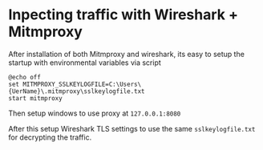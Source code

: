 # Inpecting traffic with Wireshark + Mitmproxy

After installation of both Mitmproxy and wireshark, its easy to setup the startup with environmental variables via script
```shell
@echo off
set MITMPROXY_SSLKEYLOGFILE=C:\Users\{UerName}\.mitmproxy\sslkeylogfile.txt
start mitmproxy
```

Then setup windows to use proxy at `127.0.0.1:8080`

After this setup Wireshark TLS settings to use the same `sslkeylogfile.txt` for decrypting the traffic.

